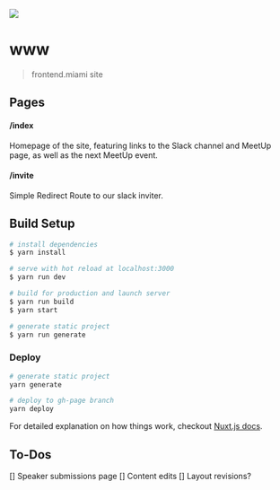 ![](https://github.com/CyberStrike/test-github-actions/workflows/Default/badge.svg)

# www

> frontend.miami site

## Pages

#### /index

Homepage of the site, featuring links to the Slack channel and MeetUp page, as well as the next MeetUp event.

#### /invite

Simple Redirect Route to our slack inviter.


## Build Setup

``` bash
# install dependencies
$ yarn install

# serve with hot reload at localhost:3000
$ yarn run dev

# build for production and launch server
$ yarn run build
$ yarn start

# generate static project
$ yarn run generate
```

### Deploy
```sh
# generate static project
yarn generate

# deploy to gh-page branch
yarn deploy
```

For detailed explanation on how things work, checkout [Nuxt.js docs](https://nuxtjs.org).

## To-Dos
[] Speaker submissions page
[] Content edits
[] Layout revisions?

